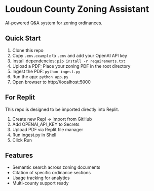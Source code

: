 # Loudoun County Zoning Assistant

AI-powered Q&A system for zoning ordinances.

## Quick Start

1. Clone this repo
2. Copy `.env.example` to `.env` and add your OpenAI API key
3. Install dependencies: `pip install -r requirements.txt`
4. Upload a PDF: Place your zoning PDF in the root directory
5. Ingest the PDF: `python ingest.py`
6. Run the app: `python app.py`
7. Open browser to http://localhost:5000

## For Replit

This repo is designed to be imported directly into Replit.

1. Create new Repl → Import from GitHub
2. Add OPENAI_API_KEY to Secrets
3. Upload PDF via Replit file manager
4. Run ingest.py in Shell
5. Click Run

## Features

- Semantic search across zoning documents
- Citation of specific ordinance sections
- Usage tracking for analytics
- Multi-county support ready